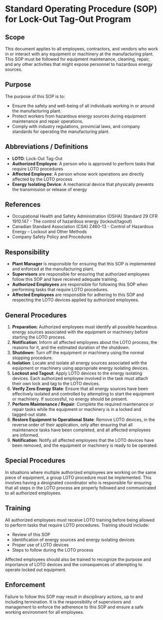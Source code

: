 # Standard Operating Procedure (SOP) for Lock-Out Tag-Out Program

## Scope

This document applies to all employees, contractors, and vendors who work in or interact with any equipment or machinery at the manufacturing plant. This SOP must be followed for equipment maintenance, cleaning, repair, and any other activities that might expose personnel to hazardous energy sources.

## Purpose

The purpose of this SOP is to:

- Ensure the safety and well-being of all individuals working in or around the manufacturing plant.
- Protect workers from hazardous energy sources during equipment maintenance and repair operations.
- Comply with industry regulations, provincial laws, and company standards for operating the manufacturing plant.

## Abbreviations / Definitions

- **LOTO**: Lock-Out Tag-Out
- **Authorized Employee**: A person who is approved to perform tasks that require LOTO procedures
- **Affected Employee**: A person whose work operations are directly affected by the LOTO process
- **Energy Isolating Device**: A mechanical device that physically prevents the transmission or release of energy

## References

- Occupational Health and Safety Administration (OSHA) Standard 29 CFR 1910.147 - The control of hazardous energy (lockout/tagout)
- Canadian Standard Association (CSA) Z460-13 - Control of Hazardous Energy – Lockout and Other Methods
- Company Safety Policy and Procedures

## Responsibility

- **Plant Manager** is responsible for ensuring that this SOP is implemented and enforced at the manufacturing plant.
- **Supervisors** are responsible for ensuring that authorized employees follow this SOP and have received adequate training.
- **Authorized Employees** are responsible for following this SOP when performing tasks that require LOTO procedures.
- **Affected Employees** are responsible for adhering to this SOP and respecting the LOTO devices applied by authorized employees.

## General Procedures

1. **Preparation**: Authorized employees must identify all possible hazardous energy sources associated with the equipment or machinery before starting the LOTO process.
2. **Notification**: Inform all affected employees about the LOTO process, the reasons for it, and the estimated duration of the shutdown.
3. **Shutdown**: Turn off the equipment or machinery using the normal stopping procedure.
4. **Isolation**: Locate and isolate all energy sources associated with the equipment or machinery using appropriate energy isolating devices.
5. **Lockout and Tagout**: Apply LOTO devices to the energy isolating devices. Each authorized employee involved in the task must attach their own lock and tag to the LOTO devices.
6. **Verify Zero Energy State**: Ensure that all energy sources have been effectively isolated and controlled by attempting to start the equipment or machinery. If successful, no energy should be present.
7. **Perform Maintenance / Repair**: Complete the required maintenance or repair tasks while the equipment or machinery is in a locked and tagged-out state.
8. **Restore Equipment to Operational State**: Remove LOTO devices, in the reverse order of their application, only after ensuring that all maintenance tasks have been completed, and all affected employees are informed.
9. **Notification**: Notify all affected employees that the LOTO devices have been removed, and the equipment or machinery is ready to be operated.

## Special Procedures

In situations where multiple authorized employees are working on the same piece of equipment, a group LOTO procedure must be implemented. This involves having a designated coordinator who is responsible for ensuring that all steps in the LOTO process are properly followed and communicated to all authorized employees.

## Training

All authorized employees must receive LOTO training before being allowed to perform tasks that require LOTO procedures. Training should include:

- Review of this SOP
- Identification of energy sources and energy isolating devices
- Proper use of LOTO devices
- Steps to follow during the LOTO process

Affected employees should also be trained to recognize the purpose and importance of LOTO devices and the consequences of attempting to operate locked out equipment.

## Enforcement

Failure to follow this SOP may result in disciplinary actions, up to and including termination. It is the responsibility of supervisors and management to enforce the adherence to this SOP and ensure a safe working environment for all employees.